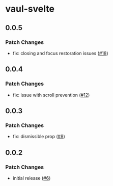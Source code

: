 # vaul-svelte

## 0.0.5

### Patch Changes

- fix: closing and focus restoration issues ([#18](https://github.com/huntabyte/vaul-svelte/pull/18))

## 0.0.4

### Patch Changes

- fix: issue with scroll prevention ([#12](https://github.com/huntabyte/vaul-svelte/pull/12))

## 0.0.3

### Patch Changes

- fix: dismissible prop ([#8](https://github.com/huntabyte/vaul-svelte/pull/8))

## 0.0.2

### Patch Changes

- initial release ([#6](https://github.com/huntabyte/vaul-svelte/pull/6))
